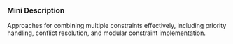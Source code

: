 ### Mini Description

Approaches for combining multiple constraints effectively, including priority handling, conflict resolution, and modular constraint implementation.

